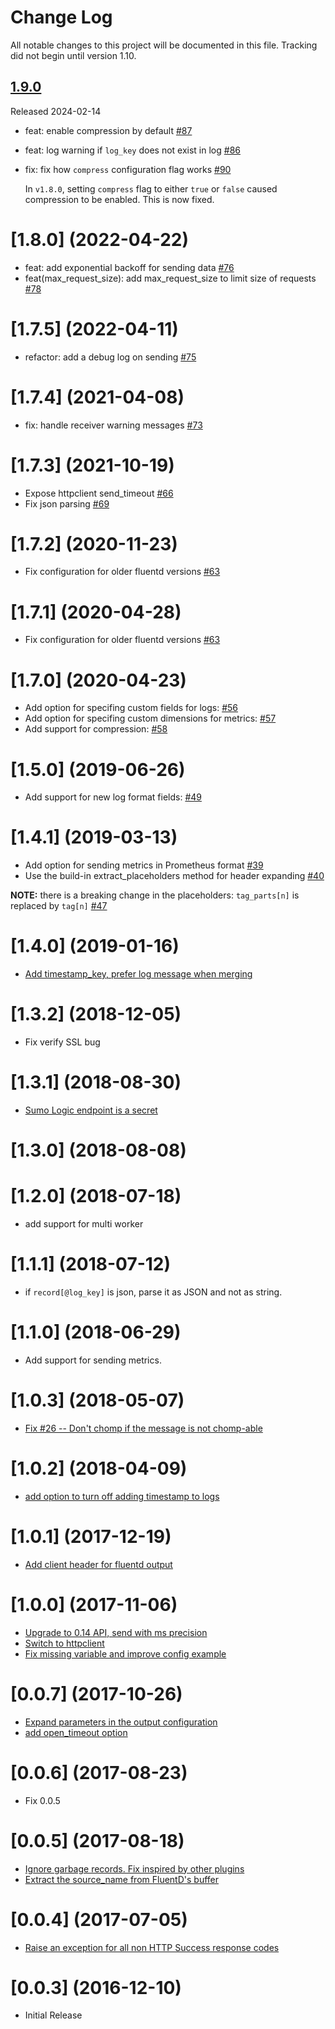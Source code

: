 # Change Log

All notable changes to this project will be documented in this file. Tracking did not begin until version 1.10.

## [1.9.0]

Released 2024-02-14

- feat: enable compression by default [#87](https://github.com/SumoLogic/fluentd-output-sumologic/pull/87)
- feat: log warning if `log_key` does not exist in log [#86](https://github.com/SumoLogic/fluentd-output-sumologic/pull/86)
- fix: fix how `compress` configuration flag works [#90](https://github.com/SumoLogic/fluentd-output-sumologic/pull/90)

  In `v1.8.0`, setting `compress` flag to either `true` or `false` caused compression to be enabled.
  This is now fixed.

[1.9.0]: https://github.com/SumoLogic/fluentd-output-sumologic/releases/1.9.0

<a name="1.8.0"></a>
# [1.8.0] (2022-04-22)

- feat: add exponential backoff for sending data [#76](https://github.com/SumoLogic/fluentd-output-sumologic/pull/76)
- feat(max_request_size): add max_request_size to limit size of requests [#78](https://github.com/SumoLogic/fluentd-output-sumologic/pull/78)

<a name="1.7.5"></a>
# [1.7.5] (2022-04-11)

- refactor: add a debug log on sending [#75](https://github.com/SumoLogic/fluentd-output-sumologic/pull/75)

<a name="1.7.4"></a>
# [1.7.4] (2021-04-08)

- fix: handle receiver warning messages [#73](https://github.com/SumoLogic/fluentd-output-sumologic/pull/73)

<a name="1.7.3"></a>
# [1.7.3] (2021-10-19)
- Expose httpclient send_timeout [#66](https://github.com/SumoLogic/fluentd-output-sumologic/pull/68)
- Fix json parsing [#69](https://github.com/SumoLogic/fluentd-output-sumologic/pull/69)

<a name="1.7.2"></a>
# [1.7.2] (2020-11-23)
- Fix configuration for older fluentd versions [#63](https://github.com/SumoLogic/fluentd-output-sumologic/pull/63)

<a name="1.7.1"></a>
# [1.7.1] (2020-04-28)
- Fix configuration for older fluentd versions [#63](https://github.com/SumoLogic/fluentd-output-sumologic/pull/63)

<a name="1.7.0"></a>
# [1.7.0] (2020-04-23)
- Add option for specifing custom fields for logs: [#56](https://github.com/SumoLogic/fluentd-output-sumologic/pull/56)
- Add option for specifing custom dimensions for metrics: [#57](https://github.com/SumoLogic/fluentd-output-sumologic/pull/57)
- Add support for compression: [#58](https://github.com/SumoLogic/fluentd-output-sumologic/pull/58)

<a name="1.5.0"></a>
# [1.5.0] (2019-06-26)
- Add support for new log format fields: [#49](https://github.com/SumoLogic/fluentd-output-sumologic/pull/49)

<a name="1.4.1"></a>
# [1.4.1] (2019-03-13)

- Add option for sending metrics in Prometheus format [#39](https://github.com/SumoLogic/fluentd-output-sumologic/pull/39) 
- Use the build-in extract_placeholders method for header expanding [#40](https://github.com/SumoLogic/fluentd-output-sumologic/pull/40)

__NOTE:__ there is a breaking change in the placeholders: `tag_parts[n]` is replaced by `tag[n]` [#47](https://github.com/SumoLogic/fluentd-output-sumologic/issues/47)

<a name="1.4.0"></a>
# [1.4.0] (2019-01-16)

* [Add timestamp_key, prefer log message when merging](https://github.com/SumoLogic/fluentd-output-sumologic/pull/37)

<a name="1.3.2"></a>
# [1.3.2] (2018-12-05)

* Fix verify SSL bug

<a name="1.3.1"></a>
# [1.3.1] (2018-08-30)

* [Sumo Logic endpoint is a secret](https://github.com/SumoLogic/fluentd-output-sumologic/pull/32)

<a name="1.3.0"></a>
# [1.3.0] (2018-08-08)

<a name="1.2.0"></a>
# [1.2.0] (2018-07-18)

  * add support for multi worker

<a name="1.1.1"></a>
# [1.1.1] (2018-07-12)

  * if `record[@log_key]` is json, parse it as JSON and not as string.  

<a name="1.1.0"></a>
# [1.1.0] (2018-06-29)

  * Add support for sending metrics.

<a name="1.0.3"></a>
# [1.0.3] (2018-05-07)

  * [Fix #26 -- Don't chomp if the message is not chomp-able](https://github.com/SumoLogic/fluentd-output-sumologic/pull/29)

<a name="1.0.2"></a>
# [1.0.2] (2018-04-09)

  * [add option to turn off adding timestamp to logs](https://github.com/SumoLogic/fluentd-output-sumologic/pull/27)

<a name="1.0.1"></a>
# [1.0.1] (2017-12-19)

  * [Add client header for fluentd output](https://github.com/SumoLogic/fluentd-output-sumologic/pull/22)

<a name="1.0.0"></a>
# [1.0.0] (2017-11-06)

  * [Upgrade to 0.14 API, send with ms precision](https://github.com/SumoLogic/fluentd-output-sumologic/pull/12)
  * [Switch to httpclient](https://github.com/SumoLogic/fluentd-output-sumologic/pull/16)
  * [Fix missing variable and improve config example](https://github.com/SumoLogic/fluentd-output-sumologic/pull/17)

<a name="0.0.7"></a>
# [0.0.7] (2017-10-26)

  * [Expand parameters in the output configuration](https://github.com/SumoLogic/fluentd-output-sumologic/pull/14)
  * [add open_timeout option](https://github.com/SumoLogic/fluentd-output-sumologic/pull/15)

<a name="0.0.6"></a>
# [0.0.6] (2017-08-23)

  * Fix 0.0.5

<a name="0.0.5"></a>
# [0.0.5] (2017-08-18)

  * [Ignore garbage records. Fix inspired by other plugins](https://github.com/SumoLogic/fluentd-output-sumologic/pull/7)
  * [Extract the source_name from FluentD's buffer](https://github.com/SumoLogic/fluentd-output-sumologic/pull/8)

<a name="0.0.4"></a>
# [0.0.4] (2017-07-05)

  * [Raise an exception for all non HTTP Success response codes](https://github.com/SumoLogic/fluentd-output-sumologic/pull/5)

<a name="0.0.3"></a>
# [0.0.3] (2016-12-10)

  * Initial Release
